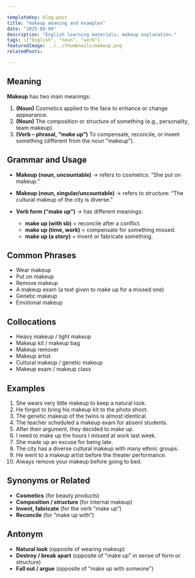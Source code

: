 ```yaml
---

templateKey: blog-post
title: "makeup meaning and examples"
date: "2025-09-09"
description: "English learning materials; makeup explanation."
tags: \["English", "noun", "verb"]
featuredImage: ../../thumbnails/makeup.png
relatedPosts:

---
```


## Meaning

**Makeup** has two main meanings:

1. **(Noun)** Cosmetics applied to the face to enhance or change appearance.
2. **(Noun)** The composition or structure of something (e.g., personality, team makeup).
3. **(Verb – phrasal, “make up”)** To compensate, reconcile, or invent something (different from the noun "makeup").

## Grammar and Usage

- **Makeup (noun, uncountable)** → refers to cosmetics: “She put on makeup.”
- **Makeup (noun, singular/uncountable)** → refers to structure: “The cultural makeup of the city is diverse.”
- **Verb form (“make up”)** → has different meanings:

  - **make up (with sb)** = reconcile after a conflict.
  - **make up (time, work)** = compensate for something missed.
  - **make up (a story)** = invent or fabricate something.

## Common Phrases

- Wear makeup
- Put on makeup
- Remove makeup
- A makeup exam (a test given to make up for a missed one)
- Genetic makeup
- Emotional makeup

## Collocations

- Heavy makeup / light makeup
- Makeup kit / makeup bag
- Makeup remover
- Makeup artist
- Cultural makeup / genetic makeup
- Makeup exam / makeup class

## Examples

1. She wears very little makeup to keep a natural look.
2. He forgot to bring his makeup kit to the photo shoot.
3. The genetic makeup of the twins is almost identical.
4. The teacher scheduled a makeup exam for absent students.
5. After their argument, they decided to make up.
6. I need to make up the hours I missed at work last week.
7. She made up an excuse for being late.
8. The city has a diverse cultural makeup with many ethnic groups.
9. He went to a makeup artist before the theater performance.
10. Always remove your makeup before going to bed.

## Synonyms or Related

- **Cosmetics** (for beauty products)
- **Composition / structure** (for internal makeup)
- **Invent, fabricate** (for the verb “make up”)
- **Reconcile** (for “make up with”)

## Antonym

- **Natural look** (opposite of wearing makeup)
- **Destroy / break apart** (opposite of "make up" in sense of form or structure)
- **Fall out / argue** (opposite of "make up with someone")

